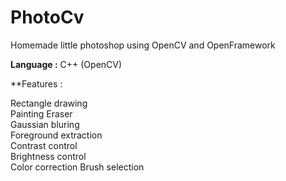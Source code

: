# PhotoCv
Homemade little photoshop using OpenCV and OpenFramework

**Language :** C++ (OpenCV)

**Features : 

  Rectangle drawing  
  Painting
  Eraser  
  Gaussian bluring  
  Foreground extraction  
  Contrast control  
  Brightness control  
  Color correction
  Brush selection
